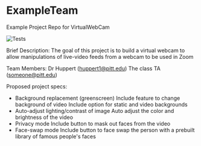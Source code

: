 # ExampleTeam
Example Project Repo for VirtualWebCam

![Tests](https://github.com/SSOE-ECE1390/ExampleTeam/actions/workflows/tests.yml/badge.svg)


Brief Description:
The goal of this project is to build a virtual webcam to allow manipulations of live-video feeds from a webcam to be used in Zoom

Team Members:
Dr Huppert (huppert1@pitt.edu)
The class TA (someone@pitt.edu)


Proposed project specs:
* Background replacement (greenscreen)
    Include feature to change background of video
    Include option for static and video backgrounds
* Auto-adjust lighting/contrast of image
    Auto adjust the color and brightness of the video
* Privacy mode
    Include button to mask out faces from the video
* Face-swap mode
    Include button to face swap the person with a prebuilt library of famous people's faces

